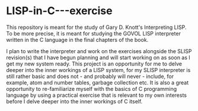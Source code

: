 # LISP-in-C---exercise

This repository is meant for the study of Gary D. Knott's Interpreting LISP. To be more precise, it is meant for studying the GOVOL LISP interpreter written in the C language in the final chapters of the book.

I plan to write the interpreter and work on the exercises alongside the SLISP revision(s) that I have begun planning and will start working on as soon as I get my new system ready. This project is an opportunity for me to delve deeper into the inner workings of a LISP system, for my SLISP interpreter is still rather basic and does not - and probably will never - include, for example, atom and number tables, garbage collection etc. It is also a great opportunity to re-familiarize myself with the basics of C programming language by using a practical exercise that is relevant to my own interests before I delve deeper into the inner workings of C itself.
